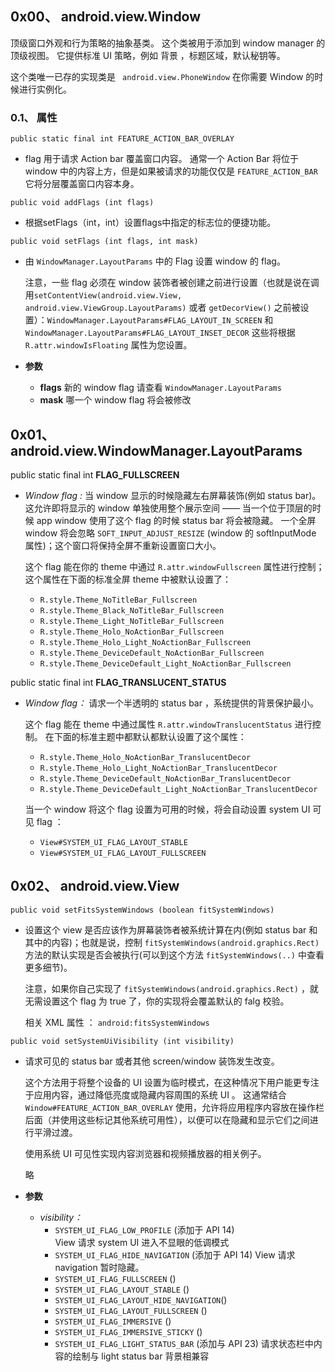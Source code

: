 ## 0x00、 android.view.Window 

顶级窗口外观和行为策略的抽象基类。
这个类被用于添加到 window manager 的顶级视图。
它提供标准 UI 策略，例如 背景 ，标题区域，默认秘钥等。

这个类唯一已存的实现类是 ` android.view.PhoneWindow` 在你需要 Window 的时候进行实例化。

### 0.1、 属性

`public static final int FEATURE_ACTION_BAR_OVERLAY`
-   flag 用于请求 Action bar 覆盖窗口内容。
    通常一个 Action Bar 将位于 window 中的内容上方，但是如果被请求的功能仅仅是 `FEATURE_ACTION_BAR` 它将分层覆盖窗口内容本身。


`public void addFlags (int flags)`
- 根据setFlags（int，int）设置flags中指定的标志位的便捷功能。

`public void setFlags (int flags, int mask)`
-   由 `WindowManager.LayoutParams` 中的 Flag 设置 window 的 flag。

    注意，一些 flag 必须在 window 装饰者被创建之前进行设置（也就是说在调用`setContentView(android.view.View, android.view.ViewGroup.LayoutParams)` 或者 `getDecorView()` 之前被设置）：`WindowManager.LayoutParams#FLAG_LAYOUT_IN_SCREEN` 和 `WindowManager.LayoutParams#FLAG_LAYOUT_INSET_DECOR`
    这些将根据 `R.attr.windowIsFloating` 属性为您设置。

-   **参数**
    - **flags** 新的 window flag 请查看 `WindowManager.LayoutParams`
    - **mask** 哪一个 window flag 将会被修改



## 0x01、 android.view.WindowManager.LayoutParams

public static final int **FLAG_FULLSCREEN**
-   *Window flag :* 当 window 显示的时候隐藏左右屏幕装饰(例如 status bar)。
    这允许即将显示的 window 单独使用整个展示空间 —— 当一个位于顶层的时候 app window 使用了这个 flag 的时候 status bar 将会被隐藏。
    一个全屏 window 将会忽略 `SOFT_INPUT_ADJUST_RESIZE` (window 的 softInputMode 属性)；这个窗口将保持全屏不重新设置窗口大小。

    这个 flag 能在你的 theme 中通过 `R.attr.windowFullscreen` 属性进行控制；这个属性在下面的标准全屏 theme 中被默认设置了：
    -   `R.style.Theme_NoTitleBar_Fullscreen`
    -   `R.style.Theme_Black_NoTitleBar_Fullscreen`
    -   `R.style.Theme_Light_NoTitleBar_Fullscreen`
    -   `R.style.Theme_Holo_NoActionBar_Fullscreen`
    -   `R.style.Theme_Holo_Light_NoActionBar_Fullscreen`
    -   `R.style.Theme_DeviceDefault_NoActionBar_Fullscreen`
    -   `R.style.Theme_DeviceDefault_Light_NoActionBar_Fullscreen`

public static final int **FLAG_TRANSLUCENT_STATUS**
-   *Window flag：* 请求一个半透明的 status bar ，系统提供的背景保护最小。

    这个 flag 能在 theme 中通过属性 `R.attr.windowTranslucentStatus` 进行控制。
    在下面的标准主题中都默认都默认设置了这个属性：
    -   `R.style.Theme_Holo_NoActionBar_TranslucentDecor`
    -   `R.style.Theme_Holo_Light_NoActionBar_TranslucentDecor`
    -   `R.style.Theme_DeviceDefault_NoActionBar_TranslucentDecor`
    -   `R.style.Theme_DeviceDefault_Light_NoActionBar_TranslucentDecor`

    当一个 window 将这个 flag 设置为可用的时候，将会自动设置 system UI 可见 flag ： 
    -   `View#SYSTEM_UI_FLAG_LAYOUT_STABLE` 
    -   `View#SYSTEM_UI_FLAG_LAYOUT_FULLSCREEN`

## 0x02、 android.view.View

`public void setFitsSystemWindows (boolean fitSystemWindows)`
-   设置这个 view 是否应该作为屏幕装饰者被系统计算在内(例如 status bar 和其中的内容)；也就是说，控制 `fitSystemWindows(android.graphics.Rect)` 方法的默认实现是否会被执行(可以到这个方法 `fitSystemWindows(..)` 中查看更多细节)。

    注意，如果你自己实现了 `fitSystemWindows(android.graphics.Rect)` ，就无需设置这个 flag 为 true 了，你的实现将会覆盖默认的 falg 校验。

    相关 XML 属性 ： `android:fitsSystemWindows`
    
`public void setSystemUiVisibility (int visibility)`
-   请求可见的 status bar 或者其他 screen/window 装饰发生改变。

    这个方法用于将整个设备的 UI 设置为临时模式，在这种情况下用户能更专注于应用内容，通过降低亮度或隐藏内容周围的系统 UI 。
    这通常结合 `Window#FEATURE_ACTION_BAR_OVERLAY` 使用，允许将应用程序内容放在操作栏后面（并使用这些标记其他系统可用性），以便可以在隐藏和显示它们之间进行平滑过渡。

    使用系统 UI 可见性实现内容浏览器和视频播放器的相关例子。

    略

-   **参数**
    -   *visibility：*
        -  `SYSTEM_UI_FLAG_LOW_PROFILE`           (添加于 API 14)   
            View 请求 system UI 进入不显眼的低调模式
        -  `SYSTEM_UI_FLAG_HIDE_NAVIGATION`       (添加于 API 14)
            View 请求 navigation 暂时隐藏。
        -  `SYSTEM_UI_FLAG_FULLSCREEN`            ()     
        -  `SYSTEM_UI_FLAG_LAYOUT_STABLE`         ()        
        -  `SYSTEM_UI_FLAG_LAYOUT_HIDE_NAVIGATION`()               
        -  `SYSTEM_UI_FLAG_LAYOUT_FULLSCREEN`     ()            
        -  `SYSTEM_UI_FLAG_IMMERSIVE`             ()    
        -  `SYSTEM_UI_FLAG_IMMERSIVE_STICKY`      ()
        -  `SYSTEM_UI_FLAG_LIGHT_STATUS_BAR`      (添加与 API 23)
            请求状态栏中内容的绘制与 light status bar 背景相兼容
